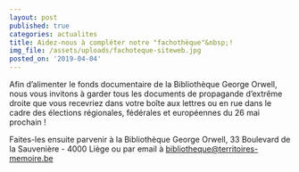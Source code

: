 ```yaml
---
layout: post
published: true
categories: actualites
title: Aidez-nous à compléter notre "fachothèque"&nbsp;!
img_file: /assets/uploads/fachoteque-siteweb.jpg
posted_on: '2019-04-04'
---
```

Afin d’alimenter le fonds documentaire de la Bibliothèque George Orwell, nous vous invitons à garder tous les documents de propagande d’extrême droite que vous recevriez dans votre boîte aux lettres ou en rue dans le cadre des élections régionales, fédérales et européennes du 26 mai prochain !

Faites-les ensuite parvenir à la Bibliothèque George Orwell, 33 Boulevard de la Sauvenière - 4000 Liège ou par email à bibliotheque@territoires-memoire.be
